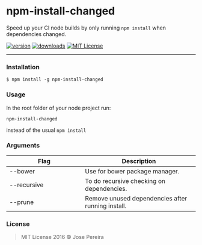 # npm-install-changed

Speed up your CI node builds by only running `npm install` when dependencies changed.

[![version](https://img.shields.io/npm/v/npm-install-changed.svg)](http://npm.im/npm-install-changed)
[![downloads](https://img.shields.io/npm/dm/npm-install-changed.svg)](http://npm-stat.com/charts.html?package=npm-install-changed)
[![MIT License](https://img.shields.io/npm/l/npm-install-changed.svg)](http://opensource.org/licenses/MIT)

- - -

### Installation

```shell
$ npm install -g npm-install-changed
```

### Usage

In the root folder of your node project run:

```
npm-install-changed
```

instead of the usual `npm install`

### Arguments

<table>
  <thead>
    <tr>
      <th width="40%">Flag</th>
      <th>Description</th>
    </tr>
  </thead>
  <tbody>
    <tr>
      <td>--bower</td>
      <td>Use for bower package manager.</td>
    </tr>
    <tr>
      <td>--recursive</td>
      <td>To do recursive checking on dependencies.</td>
    </tr>
    <tr>
      <td>--prune</td>
      <td>Remove unused dependencies after running install.</td>
    </tr>
  </tbody>
</table>

### License

> MIT License 2016 © Jose Pereira
